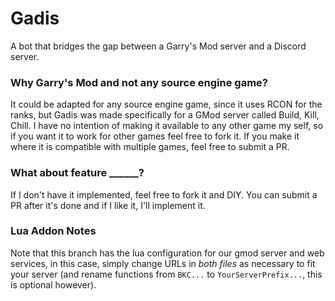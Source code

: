 # Gadis

A bot that bridges the gap between a Garry's Mod server and a Discord server.


### Why Garry's Mod and not any source engine game?
It could be adapted for any source engine game, since it uses RCON for the ranks, but Gadis was made specifically for a GMod server called Build, Kill, Chill. I have no intention of making it available to any other game my self, so if you want it to work for other games feel free to fork it. If you make it where it is compatible with multiple games, feel free to submit a PR.

### What about feature ______?
If I don't have it implemented, feel free to fork it and DIY. You can submit a PR after it's done and if I like it, I'll implement it.

### Lua Addon Notes
Note that this branch has the lua configuration for our gmod server and web services, in this case, simply change URLs in *both files* as necessary to fit your server (and rename functions from `BKC...` to `YourServerPrefix...`, this is optional however).
